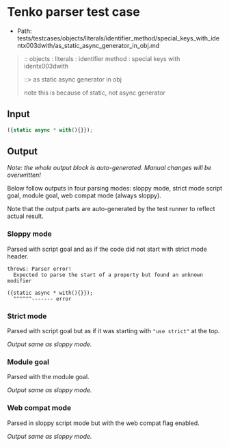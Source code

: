 # Tenko parser test case

- Path: tests/testcases/objects/literals/identifier_method/special_keys_with_identx003dwith/as_static_async_generator_in_obj.md

> :: objects : literals : identifier method : special keys with identx003dwith
>
> ::> as static async generator in obj
>
> note this is because of static, not async generator

## Input

`````js
({static async * with(){}});
`````

## Output

_Note: the whole output block is auto-generated. Manual changes will be overwritten!_

Below follow outputs in four parsing modes: sloppy mode, strict mode script goal, module goal, web compat mode (always sloppy).

Note that the output parts are auto-generated by the test runner to reflect actual result.

### Sloppy mode

Parsed with script goal and as if the code did not start with strict mode header.

`````
throws: Parser error!
  Expected to parse the start of a property but found an unknown modifier

({static async * with(){}});
  ^^^^^^------- error
`````

### Strict mode

Parsed with script goal but as if it was starting with `"use strict"` at the top.

_Output same as sloppy mode._

### Module goal

Parsed with the module goal.

_Output same as sloppy mode._

### Web compat mode

Parsed in sloppy script mode but with the web compat flag enabled.

_Output same as sloppy mode._
